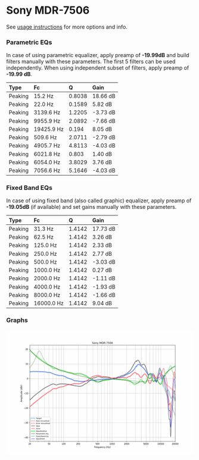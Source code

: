 # Sony MDR-7506
See [usage instructions](https://github.com/jaakkopasanen/AutoEq#usage) for more options and info.

### Parametric EQs
In case of using parametric equalizer, apply preamp of **-19.99dB** and build filters manually
with these parameters. The first 5 filters can be used independently.
When using independent subset of filters, apply preamp of **-19.99 dB**.

| Type    | Fc         |      Q | Gain     |
|:--------|:-----------|:-------|:---------|
| Peaking | 15.2 Hz    | 0.8038 | 18.66 dB |
| Peaking | 22.0 Hz    | 0.1589 | 5.82 dB  |
| Peaking | 3139.6 Hz  | 1.2205 | -3.73 dB |
| Peaking | 9955.9 Hz  | 2.0892 | -7.66 dB |
| Peaking | 19425.9 Hz | 0.194  | 8.05 dB  |
| Peaking | 509.6 Hz   | 2.0711 | -2.79 dB |
| Peaking | 4905.7 Hz  | 4.8113 | -4.03 dB |
| Peaking | 6021.8 Hz  | 0.803  | 1.40 dB  |
| Peaking | 6054.0 Hz  | 3.8029 | 3.76 dB  |
| Peaking | 7056.6 Hz  | 5.1646 | -4.03 dB |

### Fixed Band EQs
In case of using fixed band (also called graphic) equalizer, apply preamp of **-19.05dB**
(if available) and set gains manually with these parameters.

| Type    | Fc         |      Q | Gain     |
|:--------|:-----------|:-------|:---------|
| Peaking | 31.3 Hz    | 1.4142 | 17.73 dB |
| Peaking | 62.5 Hz    | 1.4142 | 3.26 dB  |
| Peaking | 125.0 Hz   | 1.4142 | 2.33 dB  |
| Peaking | 250.0 Hz   | 1.4142 | 2.77 dB  |
| Peaking | 500.0 Hz   | 1.4142 | -3.03 dB |
| Peaking | 1000.0 Hz  | 1.4142 | 0.27 dB  |
| Peaking | 2000.0 Hz  | 1.4142 | -1.11 dB |
| Peaking | 4000.0 Hz  | 1.4142 | -1.93 dB |
| Peaking | 8000.0 Hz  | 1.4142 | -1.66 dB |
| Peaking | 16000.0 Hz | 1.4142 | 9.04 dB  |

### Graphs
![](./Sony%20MDR-7506.png)
